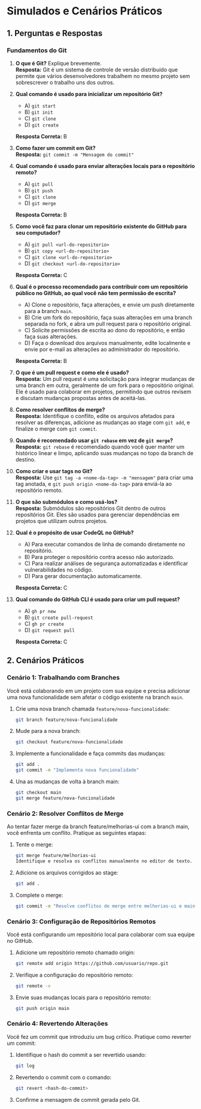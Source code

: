 # Simulados e Cenários Práticos

## 1. Perguntas e Respostas

### Fundamentos do Git

1. **O que é Git?** Explique brevemente.  
   **Resposta:** Git é um sistema de controle de versão distribuído que permite que vários desenvolvedores trabalhem no mesmo projeto sem sobrescrever o trabalho uns dos outros.

2. **Qual comando é usado para inicializar um repositório Git?**
   - A) `git start`
   - B) `git init`
   - C) `git clone`
   - D) `git create`

   **Resposta Correta:** B

3. **Como fazer um commit em Git?**  
   **Resposta:** `git commit -m "Mensagem do commit"`

4. **Qual comando é usado para enviar alterações locais para o repositório remoto?**
   - A) `git pull`
   - B) `git push`
   - C) `git clone`
   - D) `git merge`

   **Resposta Correta:** B

5. **Como você faz para clonar um repositório existente do GitHub para seu computador?**
   - A) `git pull <url-do-repositorio>`
   - B) `git copy <url-do-repositorio>`
   - C) `git clone <url-do-repositorio>`
   - D) `git checkout <url-do-repositorio>`

   **Resposta Correta:** C

6. **Qual é o processo recomendado para contribuir com um repositório público no GitHub, ao qual você não tem permissão de escrita?**
   - A) Clone o repositório, faça alterações, e envie um push diretamente para a branch `main`.
   - B) Crie um fork do repositório, faça suas alterações em uma branch separada no fork, e abra um pull request para o repositório original.
   - C) Solicite permissões de escrita ao dono do repositório, e então faça suas alterações.
   - D) Faça o download dos arquivos manualmente, edite localmente e envie por e-mail as alterações ao administrador do repositório.

   **Resposta Correta:** B

7. **O que é um pull request e como ele é usado?**  
   **Resposta:** Um pull request é uma solicitação para integrar mudanças de uma branch em outra, geralmente de um fork para o repositório original. Ele é usado para colaborar em projetos, permitindo que outros revisem e discutam mudanças propostas antes de aceitá-las.

8. **Como resolver conflitos de merge?**  
   **Resposta:** Identifique o conflito, edite os arquivos afetados para resolver as diferenças, adicione as mudanças ao stage com `git add`, e finalize o merge com `git commit`.

9. **Quando é recomendado usar `git rebase` em vez de `git merge`?**  
   **Resposta:** `git rebase` é recomendado quando você quer manter um histórico linear e limpo, aplicando suas mudanças no topo da branch de destino.

10. **Como criar e usar tags no Git?**  
    **Resposta:** Use `git tag -a <nome-da-tag> -m "mensagem"` para criar uma tag anotada, e `git push origin <nome-da-tag>` para enviá-la ao repositório remoto.

11. **O que são submódulos e como usá-los?**  
    **Resposta:** Submódulos são repositórios Git dentro de outros repositórios Git. Eles são usados para gerenciar dependências em projetos que utilizam outros projetos.

12. **Qual é o propósito de usar CodeQL no GitHub?**
    - A) Para executar comandos de linha de comando diretamente no repositório.
    - B) Para proteger o repositório contra acesso não autorizado.
    - C) Para realizar análises de segurança automatizadas e identificar vulnerabilidades no código.
    - D) Para gerar documentação automaticamente.

    **Resposta Correta:** C

13. **Qual comando do GitHub CLI é usado para criar um pull request?**
    - A) `gh pr new`
    - B) `git create pull-request`
    - C) `gh pr create`
    - D) `git request pull`

    **Resposta Correta:** C

## 2. Cenários Práticos

### Cenário 1: Trabalhando com Branches

Você está colaborando em um projeto com sua equipe e precisa adicionar uma nova funcionalidade sem afetar o código existente na branch `main`.

1. Crie uma nova branch chamada `feature/nova-funcionalidade`:
   ```bash
   git branch feature/nova-funcionalidade

2. Mude para a nova branch:
   ```bash
   git checkout feature/nova-funcionalidade

3. Implemente a funcionalidade e faça commits das mudanças:

   ```bash
   git add .
   git commit -m "Implementa nova funcionalidade"

4. Una as mudanças de volta à branch main:

   ```bash
   git checkout main
   git merge feature/nova-funcionalidade
   
### Cenário 2: Resolver Conflitos de Merge

Ao tentar fazer merge da branch feature/melhorias-ui com a branch main, você enfrenta um conflito. Pratique as seguintes etapas:

1. Tente o merge:

   ```bash
   git merge feature/melhorias-ui
   Identifique e resolva os conflitos manualmente no editor de texto.

2. Adicione os arquivos corrigidos ao stage:

   ```bash
   git add .

3. Complete o merge:

   ```bash
   git commit -m "Resolve conflitos de merge entre melhorias-ui e main"

### Cenário 3: Configuração de Repositórios Remotos

Você está configurando um repositório local para colaborar com sua equipe no GitHub.

1. Adicione um repositório remoto chamado origin:

    ```bash
    git remote add origin https://github.com/usuario/repo.git

2. Verifique a configuração do repositório remoto:

    ```bash
    git remote -v

3. Envie suas mudanças locais para o repositório remoto:

    ```bash
    git push origin main

### Cenário 4: Revertendo Alterações

Você fez um commit que introduziu um bug crítico. Pratique como reverter um commit:

1. Identifique o hash do commit a ser revertido usando:

    ```bash
    git log

2. Revertendo o commit com o comando:

    ```bash
    git revert <hash-do-commit>

3. Confirme a mensagem de commit gerada pelo Git.
